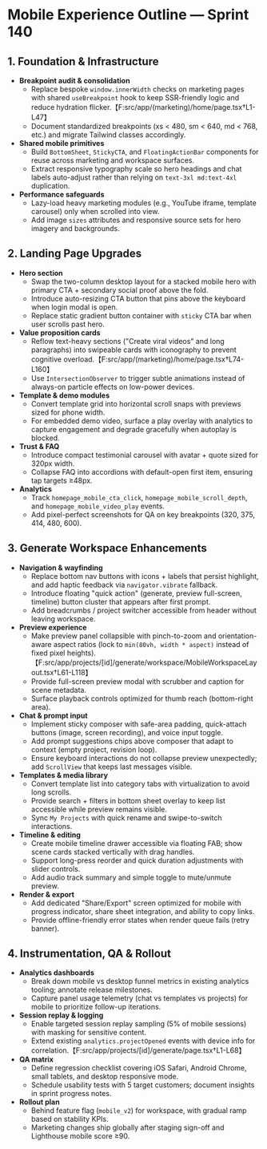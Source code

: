 # Mobile Experience Outline — Sprint 140

## 1. Foundation & Infrastructure
- **Breakpoint audit & consolidation**
  - Replace bespoke `window.innerWidth` checks on marketing pages with shared `useBreakpoint` hook to keep SSR-friendly logic and reduce hydration flicker.【F:src/app/(marketing)/home/page.tsx†L1-L47】
  - Document standardized breakpoints (xs < 480, sm < 640, md < 768, etc.) and migrate Tailwind classes accordingly.
- **Shared mobile primitives**
  - Build `BottomSheet`, `StickyCTA`, and `FloatingActionBar` components for reuse across marketing and workspace surfaces.
  - Extract responsive typography scale so hero headings and chat labels auto-adjust rather than relying on `text-3xl md:text-4xl` duplication.
- **Performance safeguards**
  - Lazy-load heavy marketing modules (e.g., YouTube iframe, template carousel) only when scrolled into view.
  - Add image `sizes` attributes and responsive source sets for hero imagery and backgrounds.

## 2. Landing Page Upgrades
- **Hero section**
  - Swap the two-column desktop layout for a stacked mobile hero with primary CTA + secondary social proof above the fold.
  - Introduce auto-resizing CTA button that pins above the keyboard when login modal is open.
  - Replace static gradient button container with `sticky` CTA bar when user scrolls past hero.
- **Value proposition cards**
  - Reflow text-heavy sections ("Create viral videos" and long paragraphs) into swipeable cards with iconography to prevent cognitive overload.【F:src/app/(marketing)/home/page.tsx†L74-L160】
  - Use `IntersectionObserver` to trigger subtle animations instead of always-on particle effects on low-power devices.
- **Template & demo modules**
  - Convert template grid into horizontal scroll snaps with previews sized for phone width.
  - For embedded demo video, surface a play overlay with analytics to capture engagement and degrade gracefully when autoplay is blocked.
- **Trust & FAQ**
  - Introduce compact testimonial carousel with avatar + quote sized for 320px width.
  - Collapse FAQ into accordions with default-open first item, ensuring tap targets ≥48px.
- **Analytics**
  - Track `homepage_mobile_cta_click`, `homepage_mobile_scroll_depth`, and `homepage_mobile_video_play` events.
  - Add pixel-perfect screenshots for QA on key breakpoints (320, 375, 414, 480, 600).

## 3. Generate Workspace Enhancements
- **Navigation & wayfinding**
  - Replace bottom nav buttons with icons + labels that persist highlight, and add haptic feedback via `navigator.vibrate` fallback.
  - Introduce floating "quick action" (generate, preview full-screen, timeline) button cluster that appears after first prompt.
  - Add breadcrumbs / project switcher accessible from header without leaving workspace.
- **Preview experience**
  - Make preview panel collapsible with pinch-to-zoom and orientation-aware aspect ratios (lock to `min(80vh, width * aspect)` instead of fixed pixel heights).【F:src/app/projects/[id]/generate/workspace/MobileWorkspaceLayout.tsx†L61-L118】
  - Provide full-screen preview modal with scrubber and caption for scene metadata.
  - Surface playback controls optimized for thumb reach (bottom-right area).
- **Chat & prompt input**
  - Implement sticky composer with safe-area padding, quick-attach buttons (image, screen recording), and voice input toggle.
  - Add prompt suggestions chips above composer that adapt to context (empty project, revision loop).
  - Ensure keyboard interactions do not collapse preview unexpectedly; add `ScrollView` that keeps last messages visible.
- **Templates & media library**
  - Convert template list into category tabs with virtualization to avoid long scrolls.
  - Provide search + filters in bottom sheet overlay to keep list accessible while preview remains visible.
  - Sync `My Projects` with quick rename and swipe-to-switch interactions.
- **Timeline & editing**
  - Create mobile timeline drawer accessible via floating FAB; show scene cards stacked vertically with drag handles.
  - Support long-press reorder and quick duration adjustments with slider controls.
  - Add audio track summary and simple toggle to mute/unmute preview.
- **Render & export**
  - Add dedicated "Share/Export" screen optimized for mobile with progress indicator, share sheet integration, and ability to copy links.
  - Provide offline-friendly error states when render queue fails (retry banner).

## 4. Instrumentation, QA & Rollout
- **Analytics dashboards**
  - Break down mobile vs desktop funnel metrics in existing analytics tooling; annotate release milestones.
  - Capture panel usage telemetry (chat vs templates vs projects) for mobile to prioritize follow-up iterations.
- **Session replay & logging**
  - Enable targeted session replay sampling (5% of mobile sessions) with masking for sensitive content.
  - Extend existing `analytics.projectOpened` events with device info for correlation.【F:src/app/projects/[id]/generate/page.tsx†L1-L68】
- **QA matrix**
  - Define regression checklist covering iOS Safari, Android Chrome, small tablets, and desktop responsive mode.
  - Schedule usability tests with 5 target customers; document insights in sprint progress notes.
- **Rollout plan**
  - Behind feature flag (`mobile_v2`) for workspace, with gradual ramp based on stability KPIs.
  - Marketing changes ship globally after staging sign-off and Lighthouse mobile score ≥90.
